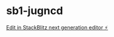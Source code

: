 # sb1-jugncd

[Edit in StackBlitz next generation editor ⚡️](https://stackblitz.com/~/github.com/nuragt6/sb1-jugncd)
